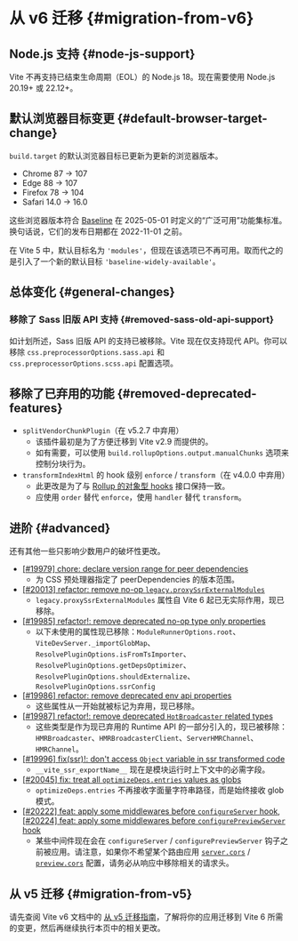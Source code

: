 # 从 v6 迁移 {#migration-from-v6}

## Node.js 支持 {#node-js-support}

Vite 不再支持已结束生命周期（EOL）的 Node.js 18。现在需要使用 Node.js 20.19+ 或 22.12+。

## 默认浏览器目标变更 {#default-browser-target-change}

`build.target` 的默认浏览器目标已更新为更新的浏览器版本。

- Chrome 87 → 107  
- Edge 88 → 107  
- Firefox 78 → 104  
- Safari 14.0 → 16.0  

这些浏览器版本符合 [Baseline](https://web-platform-dx.github.io/web-features/) 在 2025-05-01 时定义的“广泛可用”功能集标准。换句话说，它们的发布日期都在 2022-11-01 之前。

在 Vite 5 中，默认目标名为 `'modules'`，但现在该选项已不再可用。取而代之的是引入了一个新的默认目标 `'baseline-widely-available'`。

## 总体变化 {#general-changes}

### 移除了 Sass 旧版 API 支持 {#removed-sass-old-api-support}

如计划所述，Sass 旧版 API 的支持已被移除。Vite 现在仅支持现代 API。你可以移除 `css.preprocessorOptions.sass.api` 和 `css.preprocessorOptions.scss.api` 配置选项。

## 移除了已弃用的功能 {#removed-deprecated-features}

- `splitVendorChunkPlugin`（在 v5.2.7 中弃用）  
  - 该插件最初是为了方便迁移到 Vite v2.9 而提供的。  
  - 如有需要，可以使用 `build.rollupOptions.output.manualChunks` 选项来控制分块行为。
- `transformIndexHtml` 的 hook 级别 `enforce` / `transform`（在 v4.0.0 中弃用）  
  - 此更改是为了与 [Rollup 的对象型 hooks](https://rollupjs.org/plugin-development/#build-hooks:~:text=Instead%20of%20a%20function%2C%20hooks%20can%20also%20be%20objects.) 接口保持一致。  
  - 应使用 `order` 替代 `enforce`，使用 `handler` 替代 `transform`。

## 进阶 {#advanced}

还有其他一些只影响少数用户的破坏性更改。

- [[#19979] chore: declare version range for peer dependencies](https://github.com/vitejs/vite/pull/19979)
  - 为 CSS 预处理器指定了 peerDependencies 的版本范围。
- [[#20013] refactor: remove no-op `legacy.proxySsrExternalModules`](https://github.com/vitejs/vite/pull/20013)
  - `legacy.proxySsrExternalModules` 属性自 Vite 6 起已无实际作用，现已移除。
- [[#19985] refactor!: remove deprecated no-op type only properties](https://github.com/vitejs/vite/pull/19985)
  - 以下未使用的属性现已移除：`ModuleRunnerOptions.root`、`ViteDevServer._importGlobMap`、`ResolvePluginOptions.isFromTsImporter`、`ResolvePluginOptions.getDepsOptimizer`、`ResolvePluginOptions.shouldExternalize`、`ResolvePluginOptions.ssrConfig`
- [[#19986] refactor: remove deprecated env api properties](https://github.com/vitejs/vite/pull/19986)
  - 这些属性从一开始就被标记为弃用，现已移除。
- [[#19987] refactor!: remove deprecated `HotBroadcaster` related types](https://github.com/vitejs/vite/pull/19987)
  - 这些类型是作为现已弃用的 Runtime API 的一部分引入的，现已被移除：`HMRBroadcaster`、`HMRBroadcasterClient`、`ServerHMRChannel`、`HMRChannel`。
- [[#19996] fix(ssr)!: don't access `Object` variable in ssr transformed code](https://github.com/vitejs/vite/pull/19996)
  - `__vite_ssr_exportName__` 现在是模块运行时上下文中的必需字段。
- [[#20045] fix: treat all `optimizeDeps.entries` values as globs](https://github.com/vitejs/vite/pull/20045)
  - `optimizeDeps.entries` 不再接收字面量字符串路径，而是始终接收 glob 模式。
- [[#20222] feat: apply some middlewares before `configureServer` hook](https://github.com/vitejs/vite/pull/20222), [[#20224] feat: apply some middlewares before `configurePreviewServer` hook](https://github.com/vitejs/vite/pull/20224)
  - 某些中间件现在会在 `configureServer` / `configurePreviewServer` 钩子之前被应用。请注意，如果你不希望某个路由应用 [`server.cors`](../config/server-options.md#server-cors) / [`preview.cors`](../config/preview-options.md#preview-cors) 配置，请务必从响应中移除相关的请求头。

## 从 v5 迁移 {#migration-from-v5}

请先查阅 Vite v6 文档中的 [从 v5 迁移指南](https://v6.vite.dev/guide/migration.html)，了解将你的应用迁移到 Vite 6 所需的变更，然后再继续执行本页中的相关更改。
